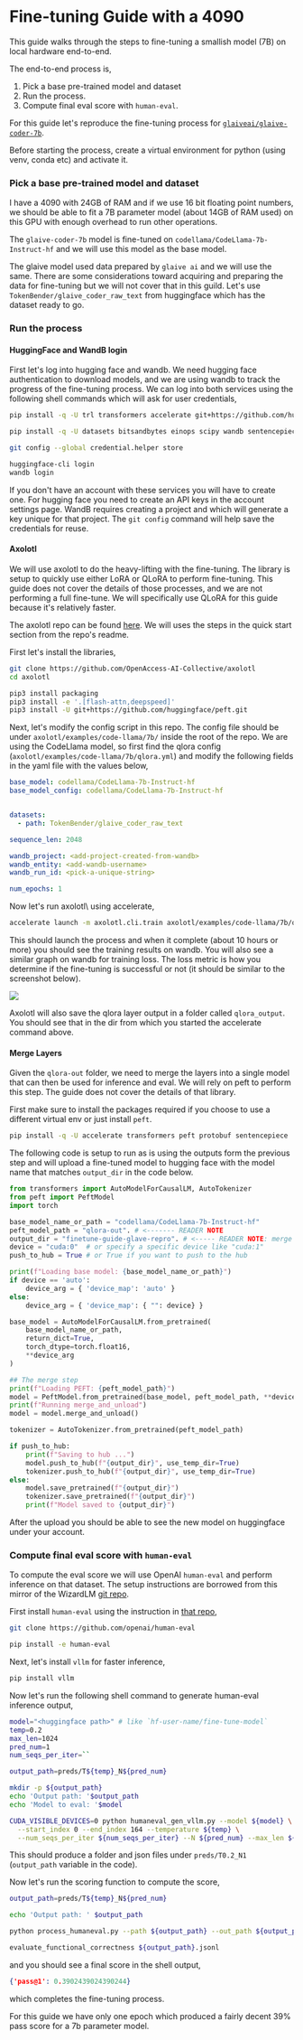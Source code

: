 # Fine-tuning Guide with a 4090
This guide walks through the steps to fine-tuning a smallish model (7B) on local hardware end-to-end.

The end-to-end process is, 
1. Pick a base pre-trained model and dataset
2. Run the process.
3. Compute final eval score with `human-eval`.

For this guide let's reproduce the fine-tuning process for [`glaiveai/glaive-coder-7b`](https://huggingface.co/glaiveai/glaive-coder-7b).

Before starting the process, create a virtual environment for python (using venv, conda etc) and activate it.

### Pick a base pre-trained model and dataset

I have a 4090 with 24GB of RAM and if we use 16 bit floating point numbers, we should be able to fit a 7B parameter model (about 14GB of RAM used) on this GPU with enough overhead to run other operations.

The `glaive-coder-7b` model is fine-tuned on `codellama/CodeLlama-7b-Instruct-hf` and we will use this model as the base model.

The glaive model used data prepared by `glaive ai` and we will use the same. There are some considerations toward acquiring and preparing the data for fine-tuning but we will not cover that in this guild. Let's use `TokenBender/glaive_coder_raw_text` from huggingface which has the dataset ready to go.

### Run the process

#### HuggingFace and WandB login

First let's log into hugging face and wandb. We need hugging face authentication to download models, and we are using wandb to track the progress of the fine-tuning process. We can log into both services using the following shell commands which will ask for user credentials,

```bash
pip install -q -U trl transformers accelerate git+https://github.com/huggingface/peft.git

pip install -q -U datasets bitsandbytes einops scipy wandb sentencepiece

git config --global credential.helper store

huggingface-cli login
wandb login
```

If you don't have an account with these services you will have to create one. For hugging face you need to create an API keys in the account settings page. WandB requires creating a project and which will generate a key unique for that project. The `git config` command will help save the credentials for reuse.

#### Axolotl

We will use axolotl to do the heavy-lifting with the fine-tuning. The library is setup to quickly use either LoRA or QLoRA to perform fine-tuning. This guide does not cover the details of those processes, and we are not performing a full fine-tune. We will specifically use QLoRA for this guide because it's relatively faster.

The axolotl repo can be found [here](https://github.com/OpenAccess-AI-Collective/axolotl#quickstart-). We will uses the steps in the quick start section from the repo's readme.

First let's install the libraries,

```bash
git clone https://github.com/OpenAccess-AI-Collective/axolotl
cd axolotl

pip3 install packaging
pip3 install -e '.[flash-attn,deepspeed]'
pip3 install -U git+https://github.com/huggingface/peft.git
```


Next, let's modify the config script in this repo. The config file should be under `axolotl/examples/code-llama/7b/` inside the root of the repo. We are using the CodeLlama model, so first find the qlora config (`axolotl/examples/code-llama/7b/qlora.yml`) and modify the following fields in the yaml file with the values below,

```yaml
base_model: codellama/CodeLlama-7b-Instruct-hf
base_model_config: codellama/CodeLlama-7b-Instruct-hf


datasets:
  - path: TokenBender/glaive_coder_raw_text

sequence_len: 2048

wandb_project: <add-project-created-from-wandb>
wandb_entity: <add-wandb-username>
wandb_run_id: <pick-a-unique-string>

num_epochs: 1
```


Now let's run axolotl\ using accelerate,
```bash
accelerate launch -m axolotl.cli.train axolotl/examples/code-llama/7b/qlora.yml
```

This should launch the process and when it complete (about 10 hours or more) you should see the training results on wandb. You will also see a similar graph on wandb for training loss. The loss metric is how you determine if the fine-tuning is successful or not (it should be similar to the screenshot below).

![](../media/eval-loss.png)


Axolotl will also save the qlora layer output in a folder called `qlora_output`. You should see that in the dir from which you started the accelerate command above.

#### Merge Layers

Given the `qlora-out` folder, we need to merge the layers into a single model that can then be used for inference and eval. We will rely on peft to perform this step. The guide does not cover the details of that library.

First make sure to install the packages required if you choose to use a different virtual env or just install `peft`.

```bash
pip install -q -U accelerate transformers peft protobuf sentencepiece
```


The following code is setup to run as is using the outputs form the previous step and will upload a fine-tuned model to hugging face with the model name that matches `output_dir` in the code below.

```python
from transformers import AutoModelForCausalLM, AutoTokenizer
from peft import PeftModel
import torch

base_model_name_or_path = "codellama/CodeLlama-7b-Instruct-hf"
peft_model_path = "qlora-out". # <------- READER NOTE
output_dir = "finetune-guide-glave-repro". # <----- READER NOTE: merge output
device = "cuda:0"  # or specify a specific device like "cuda:1"
push_to_hub = True # or True if you want to push to the hub

print(f"Loading base model: {base_model_name_or_path}")
if device == 'auto':
    device_arg = { 'device_map': 'auto' }
else:
    device_arg = { 'device_map': { "": device} }

base_model = AutoModelForCausalLM.from_pretrained(
    base_model_name_or_path,
    return_dict=True,
    torch_dtype=torch.float16,
    **device_arg
)

## The merge step
print(f"Loading PEFT: {peft_model_path}")
model = PeftModel.from_pretrained(base_model, peft_model_path, **device_arg)
print(f"Running merge_and_unload")
model = model.merge_and_unload()

tokenizer = AutoTokenizer.from_pretrained(peft_model_path)

if push_to_hub:
    print(f"Saving to hub ...")
    model.push_to_hub(f"{output_dir}", use_temp_dir=True)
    tokenizer.push_to_hub(f"{output_dir}", use_temp_dir=True)
else:
    model.save_pretrained(f"{output_dir}")
    tokenizer.save_pretrained(f"{output_dir}")
    print(f"Model saved to {output_dir}")
```


After the upload you should be able to see the new model on huggingface under your account.

###  Compute final eval score with `human-eval`

To compute the eval score we will use OpenAI `human-eval` and perform inference on that dataset. The setup instructions are borrowed from this mirror of the WizardLM [git repo](https://github.com/TokenBender/WizardLM/tree/main/WizardCoder#humaneval).

First install `human-eval` using the instruction in [that repo](https://github.com/openai/human-eval),

```bash
git clone https://github.com/openai/human-eval

pip install -e human-eval
```


Next, let's install `vllm` for faster inference,

```bash
pip install vllm
```


Now let's run the following shell command to generate human-eval inference output,

```bash
model="<huggingface path>" # like `hf-user-name/fine-tune-model`
temp=0.2
max_len=1024
pred_num=1
num_seqs_per_iter=``

output_path=preds/T${temp}_N${pred_num}

mkdir -p ${output_path}
echo 'Output path: '$output_path
echo 'Model to eval: '$model

CUDA_VISIBLE_DEVICES=0 python humaneval_gen_vllm.py --model ${model} \
  --start_index 0 --end_index 164 --temperature ${temp} \
  --num_seqs_per_iter ${num_seqs_per_iter} --N ${pred_num} --max_len ${max_len} --output_path ${output_path} --num_gpus 1
```

This should produce a folder and json files under `preds/T0.2_N1` (`output_path` variable in the code).

Now let's run the scoring function to compute the score,

```bash
output_path=preds/T${temp}_N${pred_num}

echo 'Output path: ' $output_path

python process_humaneval.py --path ${output_path} --out_path ${output_path}.jsonl --add_prompt

evaluate_functional_correctness ${output_path}.jsonl
```

and you should see a final score in the shell output,

```json
{'pass@1': 0.3902439024390244}
```

which completes the fine-tuning process.

For this guide we have only one epoch which produced a fairly decent 39% pass score for a 7b parameter model.
